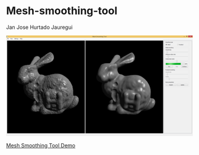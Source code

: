 # Mesh-smoothing-tool

Jan Jose Hurtado Jauregui

![Alt text](screenshot.png?raw=true "Mesh Smoothin Tool Screenshot")

[Mesh Smoothing Tool Demo](https://youtu.be/aUwoBEDocL8)